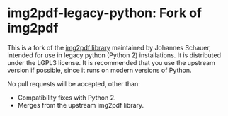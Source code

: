 img2pdf-legacy-python: Fork of img2pdf
======================================

This is a fork of the [img2pdf library](https://pypi.python.org/pypi/img2pdf/)
maintained by Johannes Schauer, intended for use in legacy python (Python 2)
installations. It is distributed under the LGPL3 license. It is recommended
that you use the upstream version if possible, since it runs on modern
versions of Python.

No pull requests will be accepted, other than:
- Compatibility fixes with Python 2.
- Merges from the upstream img2pdf library.
